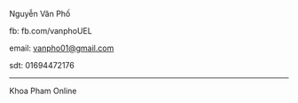 Nguyễn Văn Phố

fb: fb.com/vanphoUEL

email: vanpho01@gmail.com

sdt: 01694472176

------------------

Khoa Pham Online
